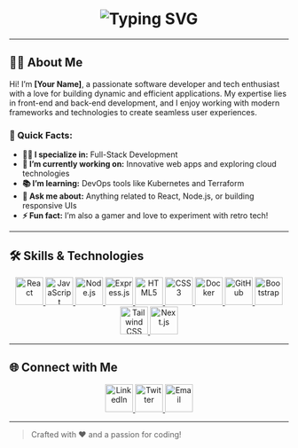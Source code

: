 <!-- Animated Typing Effect -->
<h1 align="center">
  <img src="https://readme-typing-svg.herokuapp.com?font=Fira+Code&size=25&pause=1000&color=00F7FF&center=true&vCenter=true&width=500&lines=Hi+there+%F0%9F%91%8B%2C+I'm+[Your+Name]!;Welcome+to+my+GitHub+profile!" alt="Typing SVG" />
</h1>

---

## 🙋‍♂️ About Me

Hi! I’m **[Your Name]**, a passionate software developer and tech enthusiast with a love for building dynamic and efficient applications. My expertise lies in front-end and back-end development, and I enjoy working with modern frameworks and technologies to create seamless user experiences.

### 🌟 Quick Facts:
- **👨‍💻 I specialize in:** Full-Stack Development
- **💼 I’m currently working on:** Innovative web apps and exploring cloud technologies
- **📚 I’m learning:** DevOps tools like Kubernetes and Terraform
- **💬 Ask me about:** Anything related to React, Node.js, or building responsive UIs
- **⚡ Fun fact:** I’m also a gamer and love to experiment with retro tech!

---

## 🛠️ Skills & Technologies

<div align="center">
  <!-- Add logos for your skills -->
  <a href="https://reactjs.org/" target="_blank" rel="noreferrer">
    <img src="https://cdn.jsdelivr.net/gh/devicons/devicon/icons/react/react-original.svg" alt="React" width="50" height="50" />
  </a>
  <a href="https://www.javascript.com/" target="_blank" rel="noreferrer">
    <img src="https://cdn.jsdelivr.net/gh/devicons/devicon/icons/javascript/javascript-original.svg" alt="JavaScript" width="50" height="50" />
  </a>
  <a href="https://nodejs.org/" target="_blank" rel="noreferrer">
    <img src="https://cdn.jsdelivr.net/gh/devicons/devicon/icons/nodejs/nodejs-original.svg" alt="Node.js" width="50" height="50" />
  </a>
  <a href="https://expressjs.com/" target="_blank" rel="noreferrer">
    <img src="https://cdn.jsdelivr.net/gh/devicons/devicon/icons/express/express-original.svg" alt="Express.js" width="50" height="50" />
  </a>
  <a href="https://html.spec.whatwg.org/" target="_blank" rel="noreferrer">
    <img src="https://cdn.jsdelivr.net/gh/devicons/devicon/icons/html5/html5-original.svg" alt="HTML5" width="50" height="50" />
  </a>
  <a href="https://developer.mozilla.org/en-US/docs/Web/CSS" target="_blank" rel="noreferrer">
    <img src="https://cdn.jsdelivr.net/gh/devicons/devicon/icons/css3/css3-original.svg" alt="CSS3" width="50" height="50" />
  </a>
  <a href="https://www.docker.com/" target="_blank" rel="noreferrer">
    <img src="https://cdn.jsdelivr.net/gh/devicons/devicon/icons/docker/docker-original.svg" alt="Docker" width="50" height="50" />
  </a>
  <a href="https://github.com/" target="_blank" rel="noreferrer">
    <img src="https://cdn.jsdelivr.net/gh/devicons/devicon/icons/github/github-original.svg" alt="GitHub" width="50" height="50" />
  </a>
  <a href="https://getbootstrap.com/" target="_blank" rel="noreferrer">
    <img src="https://cdn.jsdelivr.net/gh/devicons/devicon/icons/bootstrap/bootstrap-original.svg" alt="Bootstrap" width="50" height="50" />
  </a>
  <a href="https://tailwindcss.com/" target="_blank" rel="noreferrer">
    <img src="https://github.com/tailwindlabs.png" alt="Tailwind CSS" width="50" height="50" />
  </a>
  <a href="https://nextjs.org/" target="_blank" rel="noreferrer">
    <img src="https://cdn.jsdelivr.net/gh/devicons/devicon/icons/nextjs/nextjs-original.svg" alt="Next.js" width="50" height="50" />
  </a>
</div>

---

## 🌐 Connect with Me

<div align="center">
  <a href="https://linkedin.com/in/yourprofile" target="_blank">
    <img src="https://cdn.jsdelivr.net/gh/devicons/devicon/icons/linkedin/linkedin-original.svg" alt="LinkedIn" width="50" height="50" />
  </a>
  <a href="https://twitter.com/yourhandle" target="_blank">
    <img src="https://cdn.jsdelivr.net/gh/devicons/devicon/icons/twitter/twitter-original.svg" alt="Twitter" width="50" height="50" />
  </a>
  <a href="mailto:your.email@example.com">
    <img src="https://cdn.jsdelivr.net/gh/devicons/devicon/icons/google/google-original.svg" alt="Email" width="50" height="50" />
  </a>
</div>

---

> Crafted with ❤️ and a passion for coding!
